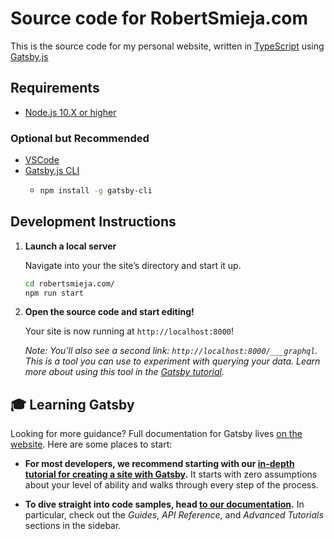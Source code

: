 # Source code for RobertSmieja.com

This is the source code for my personal website, written in [TypeScript](https://www.typescriptlang.org/) using [Gatsby.js](https://www.gatsbyjs.org/)

## Requirements

- [Node.js 10.X or higher](https://nodejs.org/en/)

### Optional but Recommended

- [VSCode](https://code.visualstudio.com/)
- [Gatsby.js CLI](https://www.gatsbyjs.org/docs/quick-start#install-the-gatsby-cli)
  - ```sh
    npm install -g gatsby-cli
    ```

## Development Instructions

1.  **Launch a local server**

    Navigate into your the site’s directory and start it up.

    ```sh
    cd robertsmieja.com/
    npm run start
    ```

1.  **Open the source code and start editing!**

    Your site is now running at `http://localhost:8000`!

    _Note: You'll also see a second link: _`http://localhost:8000/___graphql`_. This is a tool you can use to experiment with querying your data. Learn more about using this tool in the [Gatsby tutorial](https://www.gatsbyjs.org/tutorial/part-five/#introducing-graphiql)._

## 🎓 Learning Gatsby

Looking for more guidance? Full documentation for Gatsby lives [on the website](https://www.gatsbyjs.org/). Here are some places to start:

- **For most developers, we recommend starting with our [in-depth tutorial for creating a site with Gatsby](https://www.gatsbyjs.org/tutorial/).** It starts with zero assumptions about your level of ability and walks through every step of the process.

- **To dive straight into code samples, head [to our documentation](https://www.gatsbyjs.org/docs/).** In particular, check out the _Guides_, _API Reference_, and _Advanced Tutorials_ sections in the sidebar.
